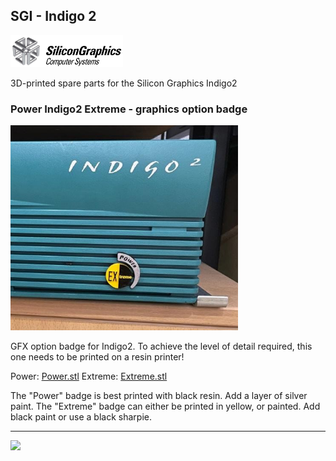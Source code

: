 ## SGI - Indigo 2

<img src="https://github.com/flexion-unity/SGI-3DPrint/raw/main/img/SGI-Logo.png" width="180">

3D-printed spare parts for the Silicon Graphics Indigo2

### Power Indigo2 Extreme - graphics option badge

<img src="https://raw.githubusercontent.com/flexion-unity/SGI-3DPrint/main/Indigo2/img/Power-Extreme.png" width="364">

GFX option badge for Indigo2. To achieve the level of detail required, this one needs to be printed on a resin printer!

Power: [Power.stl](Power.stl)
Extreme: [Extreme.stl](Extreme.stl)

The "Power" badge is best printed with black resin. Add a layer of silver paint.
The "Extreme" badge can either be printed in yellow, or painted. Add black paint or use a black sharpie.


<hr><img src="https://www.flexion.ch/cdn/img/flexion.svg" width="120">